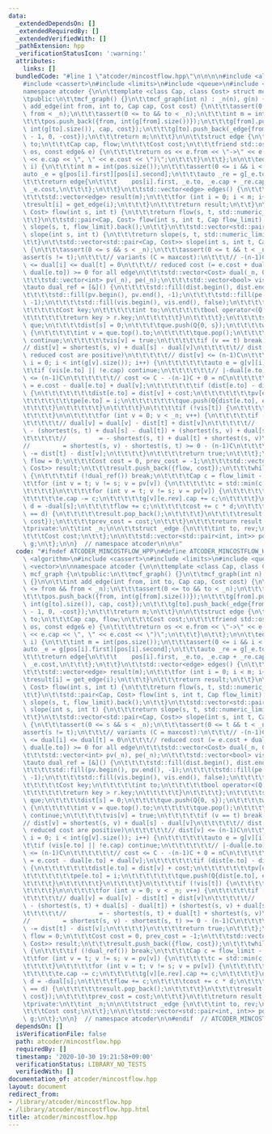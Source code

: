 ```yaml
---
data:
  _extendedDependsOn: []
  _extendedRequiredBy: []
  _extendedVerifiedWith: []
  _pathExtension: hpp
  _verificationStatusIcon: ':warning:'
  attributes:
    links: []
  bundledCode: "#line 1 \"atcoder/mincostflow.hpp\"\n\n\n\n#include <algorithm>\n\
    #include <cassert>\n#include <limits>\n#include <queue>\n#include <vector>\n\n\
    namespace atcoder {\n\n\ttemplate <class Cap, class Cost> struct mcf_graph {\n\
    \tpublic:\n\t\tmcf_graph() {}\n\t\tmcf_graph(int n) : _n(n), g(n) {}\n\n\t\tint\
    \ add_edge(int from, int to, Cap cap, Cost cost) {\n\t\t\tassert(0 <= from &&\
    \ from < _n);\n\t\t\tassert(0 <= to && to < _n);\n\t\t\tint m = int(pos.size());\n\
    \t\t\tpos.push_back({from, int(g[from].size())});\n\t\t\tg[from].push_back(_edge{to,\
    \ int(g[to].size()), cap, cost});\n\t\t\tg[to].push_back(_edge{from, int(g[from].size())\
    \ - 1, 0, -cost});\n\t\t\treturn m;\n\t\t}\n\n\t\tstruct edge {\n\t\t\tint from,\
    \ to;\n\t\t\tCap cap, flow;\n\t\t\tCost cost;\n\t\t\tfriend std::ostream& operator<<(std::ostream&\
    \ os, const edge& e) {\n\t\t\t\treturn os << e.from << \"->\" << e.to << \"(\"\
    \ << e.cap << \", \" << e.cost << \")\";\n\t\t\t}\n\t\t};\n\n\t\tedge get_edge(int\
    \ i) {\n\t\t\tint m = int(pos.size());\n\t\t\tassert(0 <= i && i < m);\n\t\t\t\
    auto _e = g[pos[i].first][pos[i].second];\n\t\t\tauto _re = g[_e.to][_e.rev];\n\
    \t\t\treturn edge{\n\t\t\t    pos[i].first, _e.to, _e.cap + _re.cap, _re.cap,\
    \ _e.cost,\n\t\t\t};\n\t\t}\n\t\tstd::vector<edge> edges() {\n\t\t\tint m = int(pos.size());\n\
    \t\t\tstd::vector<edge> result(m);\n\t\t\tfor (int i = 0; i < m; i++) {\n\t\t\t\
    \tresult[i] = get_edge(i);\n\t\t\t}\n\t\t\treturn result;\n\t\t}\n\n\t\tstd::pair<Cap,\
    \ Cost> flow(int s, int t) {\n\t\t\treturn flow(s, t, std::numeric_limits<Cap>::max());\n\
    \t\t}\n\t\tstd::pair<Cap, Cost> flow(int s, int t, Cap flow_limit) {\n\t\t\treturn\
    \ slope(s, t, flow_limit).back();\n\t\t}\n\t\tstd::vector<std::pair<Cap, Cost>>\
    \ slope(int s, int t) {\n\t\t\treturn slope(s, t, std::numeric_limits<Cap>::max());\n\
    \t\t}\n\t\tstd::vector<std::pair<Cap, Cost>> slope(int s, int t, Cap flow_limit)\
    \ {\n\t\t\tassert(0 <= s && s < _n);\n\t\t\tassert(0 <= t && t < _n);\n\t\t\t\
    assert(s != t);\n\t\t\t// variants (C = maxcost):\n\t\t\t// -(n-1)C <= dual[s]\
    \ <= dual[i] <= dual[t] = 0\n\t\t\t// reduced cost (= e.cost + dual[e.from] -\
    \ dual[e.to]) >= 0 for all edge\n\t\t\tstd::vector<Cost> dual(_n, 0), dist(_n);\n\
    \t\t\tstd::vector<int> pv(_n), pe(_n);\n\t\t\tstd::vector<bool> vis(_n);\n\t\t\
    \tauto dual_ref = [&]() {\n\t\t\t\tstd::fill(dist.begin(), dist.end(), std::numeric_limits<Cost>::max());\n\
    \t\t\t\tstd::fill(pv.begin(), pv.end(), -1);\n\t\t\t\tstd::fill(pe.begin(), pe.end(),\
    \ -1);\n\t\t\t\tstd::fill(vis.begin(), vis.end(), false);\n\t\t\t\tstruct Q {\n\
    \t\t\t\t\tCost key;\n\t\t\t\t\tint to;\n\t\t\t\t\tbool operator<(Q r) const {\n\
    \t\t\t\t\t\treturn key > r.key;\n\t\t\t\t\t}\n\t\t\t\t};\n\t\t\t\tstd::priority_queue<Q>\
    \ que;\n\t\t\t\tdist[s] = 0;\n\t\t\t\tque.push(Q{0, s});\n\t\t\t\twhile (!que.empty())\
    \ {\n\t\t\t\t\tint v = que.top().to;\n\t\t\t\t\tque.pop();\n\t\t\t\t\tif (vis[v])\
    \ continue;\n\t\t\t\t\tvis[v] = true;\n\t\t\t\t\tif (v == t) break;\n\t\t\t\t\t\
    // dist[v] = shortest(s, v) + dual[s] - dual[v]\n\t\t\t\t\t// dist[v] >= 0 (all\
    \ reduced cost are positive)\n\t\t\t\t\t// dist[v] <= (n-1)C\n\t\t\t\t\tfor (int\
    \ i = 0; i < int(g[v].size()); i++) {\n\t\t\t\t\t\tauto e = g[v][i];\n\t\t\t\t\
    \t\tif (vis[e.to] || !e.cap) continue;\n\t\t\t\t\t\t// |-dual[e.to] + dual[v]|\
    \ <= (n-1)C\n\t\t\t\t\t\t// cost <= C - -(n-1)C + 0 = nC\n\t\t\t\t\t\tCost cost\
    \ = e.cost - dual[e.to] + dual[v];\n\t\t\t\t\t\tif (dist[e.to] - dist[v] > cost)\
    \ {\n\t\t\t\t\t\t\tdist[e.to] = dist[v] + cost;\n\t\t\t\t\t\t\tpv[e.to] = v;\n\
    \t\t\t\t\t\t\tpe[e.to] = i;\n\t\t\t\t\t\t\tque.push(Q{dist[e.to], e.to});\n\t\t\
    \t\t\t\t}\n\t\t\t\t\t}\n\t\t\t\t}\n\t\t\t\tif (!vis[t]) {\n\t\t\t\t\treturn false;\n\
    \t\t\t\t}\n\n\t\t\t\tfor (int v = 0; v < _n; v++) {\n\t\t\t\t\tif (!vis[v]) continue;\n\
    \t\t\t\t\t// dual[v] = dual[v] - dist[t] + dist[v]\n\t\t\t\t\t//         = dual[v]\
    \ - (shortest(s, t) + dual[s] - dual[t]) + (shortest(s, v) + dual[s] - dual[v])\n\
    \t\t\t\t\t//         = - shortest(s, t) + dual[t] + shortest(s, v)\n\t\t\t\t\t\
    //         = shortest(s, v) - shortest(s, t) >= 0 - (n-1)C\n\t\t\t\t\tdual[v]\
    \ -= dist[t] - dist[v];\n\t\t\t\t}\n\t\t\t\treturn true;\n\t\t\t};\n\t\t\tCap\
    \ flow = 0;\n\t\t\tCost cost = 0, prev_cost = -1;\n\t\t\tstd::vector<std::pair<Cap,\
    \ Cost>> result;\n\t\t\tresult.push_back({flow, cost});\n\t\t\twhile (flow < flow_limit)\
    \ {\n\t\t\t\tif (!dual_ref()) break;\n\t\t\t\tCap c = flow_limit - flow;\n\t\t\
    \t\tfor (int v = t; v != s; v = pv[v]) {\n\t\t\t\t\tc = std::min(c, g[pv[v]][pe[v]].cap);\n\
    \t\t\t\t}\n\t\t\t\tfor (int v = t; v != s; v = pv[v]) {\n\t\t\t\t\tauto& e = g[pv[v]][pe[v]];\n\
    \t\t\t\t\te.cap -= c;\n\t\t\t\t\tg[v][e.rev].cap += c;\n\t\t\t\t}\n\t\t\t\tCost\
    \ d = -dual[s];\n\t\t\t\tflow += c;\n\t\t\t\tcost += c * d;\n\t\t\t\tif (prev_cost\
    \ == d) {\n\t\t\t\t\tresult.pop_back();\n\t\t\t\t}\n\t\t\t\tresult.push_back({flow,\
    \ cost});\n\t\t\t\tprev_cost = cost;\n\t\t\t}\n\t\t\treturn result;\n\t\t}\n\n\
    \tprivate:\n\t\tint _n;\n\n\t\tstruct _edge {\n\t\t\tint to, rev;\n\t\t\tCap cap;\n\
    \t\t\tCost cost;\n\t\t};\n\n\t\tstd::vector<std::pair<int, int>> pos;\n\t\tstd::vector<std::vector<_edge>>\
    \ g;\n\t};\n\n}  // namespace atcoder\n\n\n"
  code: "#ifndef ATCODER_MINCOSTFLOW_HPP\n#define ATCODER_MINCOSTFLOW_HPP 1\n\n#include\
    \ <algorithm>\n#include <cassert>\n#include <limits>\n#include <queue>\n#include\
    \ <vector>\n\nnamespace atcoder {\n\n\ttemplate <class Cap, class Cost> struct\
    \ mcf_graph {\n\tpublic:\n\t\tmcf_graph() {}\n\t\tmcf_graph(int n) : _n(n), g(n)\
    \ {}\n\n\t\tint add_edge(int from, int to, Cap cap, Cost cost) {\n\t\t\tassert(0\
    \ <= from && from < _n);\n\t\t\tassert(0 <= to && to < _n);\n\t\t\tint m = int(pos.size());\n\
    \t\t\tpos.push_back({from, int(g[from].size())});\n\t\t\tg[from].push_back(_edge{to,\
    \ int(g[to].size()), cap, cost});\n\t\t\tg[to].push_back(_edge{from, int(g[from].size())\
    \ - 1, 0, -cost});\n\t\t\treturn m;\n\t\t}\n\n\t\tstruct edge {\n\t\t\tint from,\
    \ to;\n\t\t\tCap cap, flow;\n\t\t\tCost cost;\n\t\t\tfriend std::ostream& operator<<(std::ostream&\
    \ os, const edge& e) {\n\t\t\t\treturn os << e.from << \"->\" << e.to << \"(\"\
    \ << e.cap << \", \" << e.cost << \")\";\n\t\t\t}\n\t\t};\n\n\t\tedge get_edge(int\
    \ i) {\n\t\t\tint m = int(pos.size());\n\t\t\tassert(0 <= i && i < m);\n\t\t\t\
    auto _e = g[pos[i].first][pos[i].second];\n\t\t\tauto _re = g[_e.to][_e.rev];\n\
    \t\t\treturn edge{\n\t\t\t    pos[i].first, _e.to, _e.cap + _re.cap, _re.cap,\
    \ _e.cost,\n\t\t\t};\n\t\t}\n\t\tstd::vector<edge> edges() {\n\t\t\tint m = int(pos.size());\n\
    \t\t\tstd::vector<edge> result(m);\n\t\t\tfor (int i = 0; i < m; i++) {\n\t\t\t\
    \tresult[i] = get_edge(i);\n\t\t\t}\n\t\t\treturn result;\n\t\t}\n\n\t\tstd::pair<Cap,\
    \ Cost> flow(int s, int t) {\n\t\t\treturn flow(s, t, std::numeric_limits<Cap>::max());\n\
    \t\t}\n\t\tstd::pair<Cap, Cost> flow(int s, int t, Cap flow_limit) {\n\t\t\treturn\
    \ slope(s, t, flow_limit).back();\n\t\t}\n\t\tstd::vector<std::pair<Cap, Cost>>\
    \ slope(int s, int t) {\n\t\t\treturn slope(s, t, std::numeric_limits<Cap>::max());\n\
    \t\t}\n\t\tstd::vector<std::pair<Cap, Cost>> slope(int s, int t, Cap flow_limit)\
    \ {\n\t\t\tassert(0 <= s && s < _n);\n\t\t\tassert(0 <= t && t < _n);\n\t\t\t\
    assert(s != t);\n\t\t\t// variants (C = maxcost):\n\t\t\t// -(n-1)C <= dual[s]\
    \ <= dual[i] <= dual[t] = 0\n\t\t\t// reduced cost (= e.cost + dual[e.from] -\
    \ dual[e.to]) >= 0 for all edge\n\t\t\tstd::vector<Cost> dual(_n, 0), dist(_n);\n\
    \t\t\tstd::vector<int> pv(_n), pe(_n);\n\t\t\tstd::vector<bool> vis(_n);\n\t\t\
    \tauto dual_ref = [&]() {\n\t\t\t\tstd::fill(dist.begin(), dist.end(), std::numeric_limits<Cost>::max());\n\
    \t\t\t\tstd::fill(pv.begin(), pv.end(), -1);\n\t\t\t\tstd::fill(pe.begin(), pe.end(),\
    \ -1);\n\t\t\t\tstd::fill(vis.begin(), vis.end(), false);\n\t\t\t\tstruct Q {\n\
    \t\t\t\t\tCost key;\n\t\t\t\t\tint to;\n\t\t\t\t\tbool operator<(Q r) const {\n\
    \t\t\t\t\t\treturn key > r.key;\n\t\t\t\t\t}\n\t\t\t\t};\n\t\t\t\tstd::priority_queue<Q>\
    \ que;\n\t\t\t\tdist[s] = 0;\n\t\t\t\tque.push(Q{0, s});\n\t\t\t\twhile (!que.empty())\
    \ {\n\t\t\t\t\tint v = que.top().to;\n\t\t\t\t\tque.pop();\n\t\t\t\t\tif (vis[v])\
    \ continue;\n\t\t\t\t\tvis[v] = true;\n\t\t\t\t\tif (v == t) break;\n\t\t\t\t\t\
    // dist[v] = shortest(s, v) + dual[s] - dual[v]\n\t\t\t\t\t// dist[v] >= 0 (all\
    \ reduced cost are positive)\n\t\t\t\t\t// dist[v] <= (n-1)C\n\t\t\t\t\tfor (int\
    \ i = 0; i < int(g[v].size()); i++) {\n\t\t\t\t\t\tauto e = g[v][i];\n\t\t\t\t\
    \t\tif (vis[e.to] || !e.cap) continue;\n\t\t\t\t\t\t// |-dual[e.to] + dual[v]|\
    \ <= (n-1)C\n\t\t\t\t\t\t// cost <= C - -(n-1)C + 0 = nC\n\t\t\t\t\t\tCost cost\
    \ = e.cost - dual[e.to] + dual[v];\n\t\t\t\t\t\tif (dist[e.to] - dist[v] > cost)\
    \ {\n\t\t\t\t\t\t\tdist[e.to] = dist[v] + cost;\n\t\t\t\t\t\t\tpv[e.to] = v;\n\
    \t\t\t\t\t\t\tpe[e.to] = i;\n\t\t\t\t\t\t\tque.push(Q{dist[e.to], e.to});\n\t\t\
    \t\t\t\t}\n\t\t\t\t\t}\n\t\t\t\t}\n\t\t\t\tif (!vis[t]) {\n\t\t\t\t\treturn false;\n\
    \t\t\t\t}\n\n\t\t\t\tfor (int v = 0; v < _n; v++) {\n\t\t\t\t\tif (!vis[v]) continue;\n\
    \t\t\t\t\t// dual[v] = dual[v] - dist[t] + dist[v]\n\t\t\t\t\t//         = dual[v]\
    \ - (shortest(s, t) + dual[s] - dual[t]) + (shortest(s, v) + dual[s] - dual[v])\n\
    \t\t\t\t\t//         = - shortest(s, t) + dual[t] + shortest(s, v)\n\t\t\t\t\t\
    //         = shortest(s, v) - shortest(s, t) >= 0 - (n-1)C\n\t\t\t\t\tdual[v]\
    \ -= dist[t] - dist[v];\n\t\t\t\t}\n\t\t\t\treturn true;\n\t\t\t};\n\t\t\tCap\
    \ flow = 0;\n\t\t\tCost cost = 0, prev_cost = -1;\n\t\t\tstd::vector<std::pair<Cap,\
    \ Cost>> result;\n\t\t\tresult.push_back({flow, cost});\n\t\t\twhile (flow < flow_limit)\
    \ {\n\t\t\t\tif (!dual_ref()) break;\n\t\t\t\tCap c = flow_limit - flow;\n\t\t\
    \t\tfor (int v = t; v != s; v = pv[v]) {\n\t\t\t\t\tc = std::min(c, g[pv[v]][pe[v]].cap);\n\
    \t\t\t\t}\n\t\t\t\tfor (int v = t; v != s; v = pv[v]) {\n\t\t\t\t\tauto& e = g[pv[v]][pe[v]];\n\
    \t\t\t\t\te.cap -= c;\n\t\t\t\t\tg[v][e.rev].cap += c;\n\t\t\t\t}\n\t\t\t\tCost\
    \ d = -dual[s];\n\t\t\t\tflow += c;\n\t\t\t\tcost += c * d;\n\t\t\t\tif (prev_cost\
    \ == d) {\n\t\t\t\t\tresult.pop_back();\n\t\t\t\t}\n\t\t\t\tresult.push_back({flow,\
    \ cost});\n\t\t\t\tprev_cost = cost;\n\t\t\t}\n\t\t\treturn result;\n\t\t}\n\n\
    \tprivate:\n\t\tint _n;\n\n\t\tstruct _edge {\n\t\t\tint to, rev;\n\t\t\tCap cap;\n\
    \t\t\tCost cost;\n\t\t};\n\n\t\tstd::vector<std::pair<int, int>> pos;\n\t\tstd::vector<std::vector<_edge>>\
    \ g;\n\t};\n\n}  // namespace atcoder\n\n#endif  // ATCODER_MINCOSTFLOW_HPP\n"
  dependsOn: []
  isVerificationFile: false
  path: atcoder/mincostflow.hpp
  requiredBy: []
  timestamp: '2020-10-30 19:21:58+09:00'
  verificationStatus: LIBRARY_NO_TESTS
  verifiedWith: []
documentation_of: atcoder/mincostflow.hpp
layout: document
redirect_from:
- /library/atcoder/mincostflow.hpp
- /library/atcoder/mincostflow.hpp.html
title: atcoder/mincostflow.hpp
---
```

